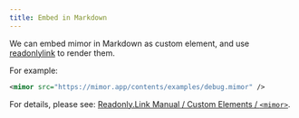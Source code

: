 ```yaml
---
title: Embed in Markdown
---
```


We can embed mimor in Markdown as custom element,
and use [readonlylink](https://readonly.link) to render them.

For example:

```xml
<mimor src="https://mimor.app/contents/examples/debug.mimor" />
```

For details, please see: [Readonly.Link Manual / Custom Elements / `<mimor>`](https://readonly.link/manuals/https://readonly.link/contents/manual/en.json/-/custom-elements/mimor.md).
